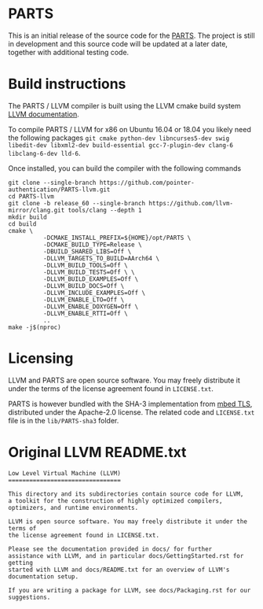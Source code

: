# PARTS 

This is an initial release of the source code for the
[PARTS](https://pointer-authentication.github.io). The project is still in
development and this source code will be updated at a later date, together with
additional testing code.

# Build instructions

The PARTS / LLVM compiler is built using the LLVM cmake build system [LLVM
documentation](https://releases.llvm.org/6.0.0/docs/CMake.html).

To compile PARTS / LLVM for x86 on Ubuntu 16.04 or 18.04 you likely need the
following packages `git cmake python-dev libncurses5-dev swig libedit-dev
libxml2-dev build-essential gcc-7-plugin-dev clang-6 libclang-6-dev lld-6`.

Once installed, you can build the compiler with the following commands

```
git clone --single-branch https://github.com/pointer-authentication/PARTS-llvm.git
cd PARTS-llvm
git clone -b release_60 --single-branch https://github.com/llvm-mirror/clang.git tools/clang --depth 1
mkdir build
cd build
cmake \
          -DCMAKE_INSTALL_PREFIX=${HOME}/opt/PARTS \
          -DCMAKE_BUILD_TYPE=Release \
          -DBUILD_SHARED_LIBS=Off \
          -DLLVM_TARGETS_TO_BUILD=AArch64 \
          -DLLVM_BUILD_TOOLS=Off \
          -DLLVM_BUILD_TESTS=Off \ \
          -DLLVM_BUILD_EXAMPLES=Off \
          -DLLVM_BUILD_DOCS=Off \
          -DLLVM_INCLUDE_EXAMPLES=Off \
          -DLLVM_ENABLE_LTO=Off \
          -DLLVM_ENABLE_DOXYGEN=Off \
          -DLLVM_ENABLE_RTTI=Off \
          ..
make -j$(nproc)
```

# Licensing

LLVM and PARTS are open source software. You may freely distribute it under the
terms of the license agreement found in `LICENSE.txt`.

PARTS is however bundled with the SHA-3 implementation from [mbed
TLS](https://tls.mbed.org), distributed under the Apache-2.0 license. The
related code and `LICENSE.txt` file is in the `lib/PARTS-sha3` folder.


# Original LLVM README.txt

```
Low Level Virtual Machine (LLVM)
================================

This directory and its subdirectories contain source code for LLVM,
a toolkit for the construction of highly optimized compilers,
optimizers, and runtime environments.

LLVM is open source software. You may freely distribute it under the terms of
the license agreement found in LICENSE.txt.

Please see the documentation provided in docs/ for further
assistance with LLVM, and in particular docs/GettingStarted.rst for getting
started with LLVM and docs/README.txt for an overview of LLVM's
documentation setup.

If you are writing a package for LLVM, see docs/Packaging.rst for our
suggestions.
```


